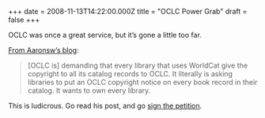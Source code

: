 +++
date = 2008-11-13T14:22:00.000Z
title = "OCLC Power Grab"
draft = false
+++


<div><p>OCLC was once a great service, but it&#8217;s gone a little too far.</p>
<p><a href="http://www.aaronsw.com/weblog/oclcscam">From Aaronsw&#8217;s blog</a>:</p>
<blockquote>
<p>[OCLC is] demanding that every library that uses WorldCat give the copyright to all its catalog records to OCLC. It literally is asking libraries to put an OCLC copyright notice on every book record in their catalog. It wants to own every library.</p>
</blockquote>
<p>This is ludicrous. Go read his post, and go <a href="http://watchdog.net/c/stop-oclc">sign the petition</a>.</p></div>